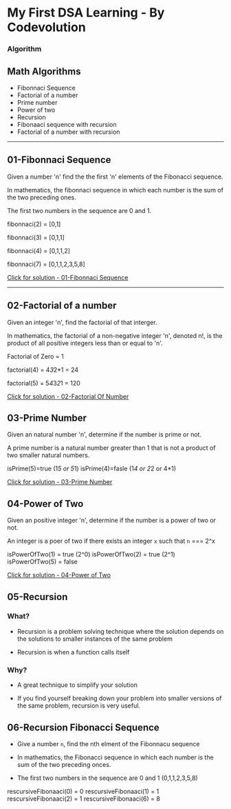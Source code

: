 # My First DSA Learning - By Codevolution 

### Algorithm

## Math Algorithms
- Fibonnaci Sequence
- Factorial of a number
- Prime number
- Power of two
- Recursion
- Fibonaaci sequence with recursion
- Factorial of a number with recursion

<hr>

## 01-Fibonnaci Sequence

Given a number 'n' find the the first 'n' elements of the Fibonacci sequence.

In mathematics, the fibonnaci sequence in which each number is the sum of the two preceding ones.

The first two numbers in the sequence are 0 and 1.

fibonnaci(2) = [0,1]

fibonnaci(3) = [0,1,1]

fibonnaci(4) = [0,1,1,2]

fibonnaci(7) = [0,1,1,2,3,5,8]

[Click for solution - 01-Fibonnaci Sequence](./01-Fibonnaci%20Sequence/)
<hr>

## 02-Factorial of a number


Given an integer 'n', find the factorial of that interger.

In mathematics, the factorial of a non-negative integer 'n', denoted n!, is the product of all positive integers less than or equal to 'n'.

Factorial of Zero = 1

factorial(4) = 4*3*2*1 = 24

factorial(5) = 5*4*3*2*1 = 120

[Click for solution - 02-Factorial Of Number](./02-Factorial%20Of%20Number/)

## 03-Prime Number


Given an natural number 'n', determine if the number is prime or not.

A prime number is a natural number greater than 1 that is not a product of two smaller natural numbers.

isPrime(5)=true (1*5 or 5*1)
isPrime(4)=fasle (1*4 or 2*2 or 4*1)

[Click for solution - 03-Prime Number](./03-Prime%20Number/)

## 04-Power of Two


Given an positive integer 'n', determine if the number is a power of two or not.

An integer is a poer of two if there exists an integer `x` such that `n` === 2^x

isPowerOfTwo(1) = true (2^0)
isPowerOfTwo(2) = true (2^1)
isPowerOfTwo(5) = false 

[Click for solution - 04-Power of Two](./04-PowerOfTwo/)

## 05-Recursion

### What?

- Recursion is a problem solving technique where the solution depends on the solutions to smaller instances of the same problem

- Recursion is when a function calls itself

### Why?

- A great technique to simplify your solution

- If you find yourself breaking down your problem into smaller versions of the same problem, recursion is very useful.

## 06-Recursion Fibonacci Sequence

- Give a number `n`, find the nth elment of the Fibonnacu sequence

- In mathematics, the Fibonacci sequence in which each number is the sum of the two preceding onces.

- The first two numbers in the sequence are 0 and 1 (0,1,1,2,3,5,8)

rescursiveFibonaaci(0) = 0
rescursiveFibonaaci(1) = 1
rescursiveFibonaaci(2) = 1
rescursiveFibonaaci(6) = 8

